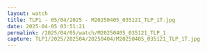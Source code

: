 ```yaml
---
layout: watch
title: TLP1 - 05/04/2025 - M20250405_035121_TLP_1T.jpg
date: 2025-04-05 03:51:21
permalink: /2025/04/05/watch/M20250405_035121_TLP_1
capture: TLP1/2025/202504/20250404/M20250405_035121_TLP_1T.jpg
---
```

